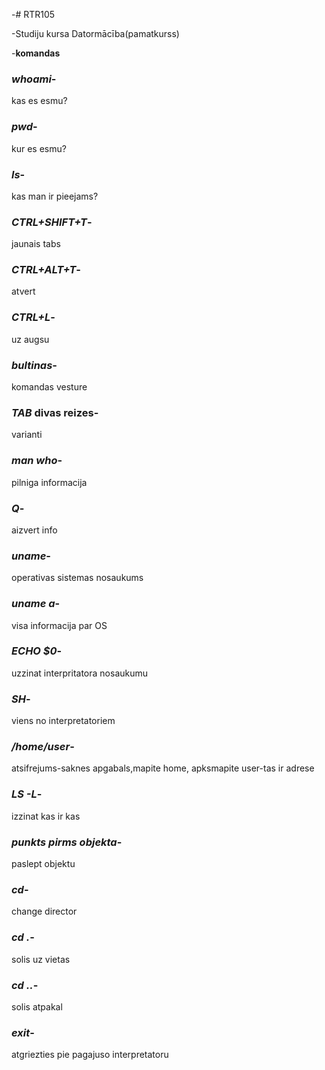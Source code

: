 -# RTR105

-Studiju kursa Datormācība(pamatkurss)

-**komandas**

### *whoami*- 
kas es esmu?

### *pwd*-
kur es esmu?

### *ls*- 
kas man ir pieejams?

### *CTRL+SHIFT+T*-
jaunais tabs

### *CTRL+ALT+T*-
atvert

### *CTRL+L*- 
uz augsu

### *bultinas*-
komandas vesture

### *TAB* divas reizes-
varianti

### *man who*-
pilniga informacija

### *Q*- 
aizvert info

### *uname*-
operativas sistemas nosaukums

### *uname a*-
visa informacija par OS

### *ECHO $0*-
uzzinat interpritatora nosaukumu

### *SH*-
viens no interpretatoriem

### */home/user*-
atsifrejums-saknes apgabals,mapite home, apksmapite user-tas ir adrese

### *LS -L*- 
izzinat kas ir kas

### *punkts pirms objekta*-  
paslept objektu

### *cd*- 
change director

### *cd .*- 
solis uz vietas

### *cd ..*-  
solis atpakal

### *exit*-  
atgriezties pie pagajuso interpretatoru
